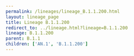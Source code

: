 ```yaml
---
permalink: /lineages/lineage_B.1.1.200.html
layout: lineage_page
title: Lineage B.1.1.200
redirect_to: ../lineage.html?lineage=B.1.1.200
lineage: B.1.1.200
parent: B.1.1
children: ['AN.1', 'B.1.1.200']
---
```

